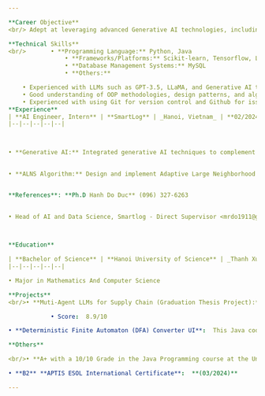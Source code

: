 ```yaml
---

**Career Objective**
<br/> Adept at leveraging advanced Generative AI technologies, including LLMs like GPT-3.5, I honed my skills at SmartLog, Vietnam, by pioneering innovative AI solutions to complex optimization challenges. My expertise encompasses Python programming and effective teamwork, underscored by a track record of developing groundbreaking algorithms for significant efficiency improvements.

**Technical Skills**
<br/>		• **Programming Language:** Python, Java
				• **Frameworks/Platforms:** Scikit-learn, Tensorflow, Langchain, Spring Boot
				• **Database Management Systems:** MySQL
				• **Others:**

	• Experienced with LLMs such as GPT-3.5, LLaMA, and Generative AI technologies
	• Good understanding of OOP methodologies, design patterns, and algorithms
	• Experienced with using Git for version control and Github for issue tracking and pull requests
**Experience**
| **AI Engineer, Intern** | **SmartLog** | _Hanoi, Vietnam_ | **02/2024 -06/2024** |
|--|--|--|--|--|

  

• **Generative AI:** Integrated generative AI techniques to complement traditional optimization methods, enabling high-quality initial solutions and innovative problem-solving strategies.

  
• **ALNS Algorithm:** Design and implement Adaptive Large Neighborhood Search (ALNS) algorithms to solve complex combinatorial optimization problems, such as Vehicle Routing Problems (VRP) and Job Scheduling.


**References**: **Ph.D Hanh Do Duc** (096) 327-6263

  
• Head of AI and Data Science, Smartlog - Direct Supervisor <mrdo1911@gmail.com>

  

**Education** 

| **Bachelor of Science** | **Hanoi University of Science** | _Thanh Xuan, Hanoi, VN_ | **10/2020 - Current** |
|--|--|--|--|--|

• Major in Mathematics And Computer Science

**Projects**
<br/>• **Muti-Agent LLMs for Supply Chain (Graduation Thesis Project):** Using Multi-Agent Large Language Models in Supply Chain Management enhances coordination and decision-making. Intelligent agents, powered by LLMs, handle tasks like demand forecasting, inventory management, and logistics. [**GitHub**](https://github.com/dydypd/chatbotLLMs) **(05/2024)**

			• Score:  8.9/10

• **Deterministic Finite Automaton (DFA) Converter UI**:  This Java code implements a graphical user interface (GUI) for creating and converting finite automata. The program allows users to input the details of a finite automaton (FA) and then convert it into a DFA. [**GitHub**](https://github.com/dydypd/NFA2DFA) **(12/2023)**

**Others**

<br/>• **A+ with a 10/10 Grade in the Java Programming course at the University**

• **B2** **APTIS ESOL International Certificate**:  **(03/2024)**

---
```

